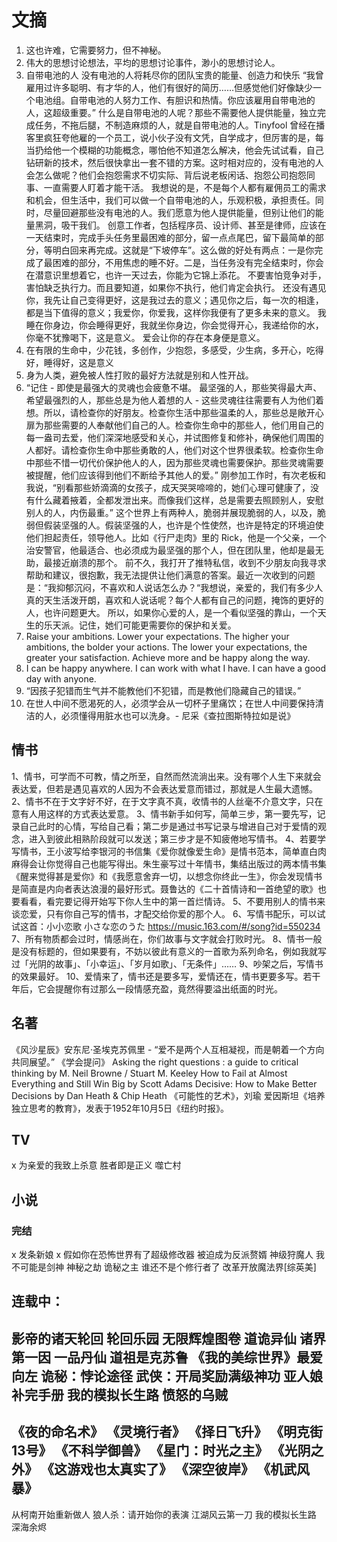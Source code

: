 # 文摘
1. 这也许难，它需要努力，但不神秘。
2. 伟大的思想讨论想法，平均的思想讨论事件，渺小的思想讨论人。
3. 自带电池的人
没有电池的人将耗尽你的团队宝贵的能量、创造力和快乐
“我曾雇用过许多聪明、有才华的人，他们有很好的简历……但感觉他们好像缺少一个电池组。自带电池的人努力工作、有胆识和热情。你应该雇用自带电池的人，这超级重要。”
什么是自带电池的人呢？那些不需要他人提供能量，独立完成任务，不拖后腿，不制造麻烦的人，就是自带电池的人。Tinyfool 曾经在播客里疯狂夸他雇的一个员工，说小伙子没有文凭，自学成才，但厉害的是，每当扔给他一个模糊的功能概念，哪怕他不知道怎么解决，他会先试试看，自己钻研新的技术，然后很快拿出一套不错的方案。这时相对应的，没有电池的人会怎么做呢？他们会抱怨需求不切实际、背后说老板闲话、抱怨公司抱怨同事、一直需要人盯着才能干活。
我想说的是，不是每个人都有雇佣员工的需求和机会，但生活中，我们可以做一个自带电池的人，乐观积极，承担责任。同时，尽量回避那些没有电池的人。我们愿意为他人提供能量，但别让他们的能量黑洞，吸干我们。
创意工作者，包括程序员、设计师、甚至是律师，应该在一天结束时，完成手头任务里最困难的部分，留一点点尾巴，留下最简单的部分，等明白回来再完成。这就是“下坡停车”。这么做的好处有两点：一是你完成了最困难的部分，不用焦虑的睡不好。二是，当任务没有完全结束时，你会在潜意识里想着它，也许一天过去，你能为它锦上添花。
不要害怕竞争对手，害怕缺乏执行力。而且要知道，如果你不执行，他们肯定会执行。
还没有遇见你，我先让自己变得更好，这是我过去的意义；遇见你之后，每一次的相逢，都是当下值得的意义；我爱你，你爱我，这样你我便有了更多未来的意义。
我睡在你身边，你会睡得更好，我就坐你身边，你会觉得开心，我递给你的水，你毫不犹豫喝下，这是意义。
爱会让你的存在本身便是意义。
4. 在有限的生命中，少花钱，多创作，少抱怨，多感受，少生病，多开心，吃得好，睡得好，这是意义
5. 身为人类，避免被人性打败的最好方法就是别和人性开战。
6. “记住 - 即使是最强大的灵魂也会疲惫不堪。
最坚强的人，那些笑得最大声、希望最强烈的人，那些总是为他人着想的人 - 这些灵魂往往需要有人为他们着想。所以，请检查你的好朋友。检查你生活中那些温柔的人，那些总是敞开心扉为那些需要的人奉献他们自己的人。检查你生命中的那些人，他们用自己的每一盎司去爱，他们深深地感受和关心，并试图修复和修补，确保他们周围的人都好。请检查你生命中那些勇敢的人，他们对这个世界很柔软。检查你生命中那些不惜一切代价保护他人的人，因为那些灵魂也需要保护。那些灵魂需要被提醒，他们应该得到他们不断给予其他人的爱。”
刚参加工作时，有次老板和我说，“别看那些娇滴滴的女孩子，成天哭哭啼啼的，她们心理可健康了，没有什么藏着掖着，全都发泄出来。而像我们这样，总是需要去照顾别人，安慰别人的人，内伤最重。”
这个世界上有两种人，脆弱并展现脆弱的人，以及，脆弱但假装坚强的人。假装坚强的人，也许是个性使然，也许是特定的环境迫使他们担起责任，领导他人。比如《行尸走肉》里的 Rick，他是一个父亲，一个治安警官，他最适合、也必须成为最坚强的那个人，但在团队里，他却是最无助，最接近崩溃的那个。
前不久，我打开了推特私信，收到不少朋友向我寻求帮助和建议，很抱歉，我无法提供让他们满意的答案。最近一次收到的问题是：“我抑郁沉闷，不喜欢和人说话怎么办？“我想说，亲爱的，我们有多少人真的天生活泼开朗，喜欢和人说话呢？每个人都有自己的问题，掩饰的更好的人，也许问题更大。
所以，如果你心爱的人，是一个看似坚强的靠山，一个天生的乐天派。记住，她们可能更需要你的保护和关爱。
7. Raise your ambitions. Lower your expectations.
The higher your ambitions, the bolder your actions.
The lower your expectations, the greater your satisfaction.
Achieve more and be happy along the way.
8. I can be happy anywhere.
I can work with what I have.
I can have a good day with anyone.
9. “因孩子犯错而生气并不能教他们不犯错，而是教他们隐藏自己的错误。”
10. 在世人中间不愿渴死的人，必须学会从一切杯子里痛饮；在世人中间要保持清洁的人，必须懂得用脏水也可以洗身。- 尼采《查拉图斯特拉如是说》
## 情书
1、情书，可学而不可教，情之所至，自然而然流淌出来。没有哪个人生下来就会表达爱，但若是遇见喜欢的人因为不会表达爱意而错过，那就是人生最大遗憾。
2、情书不在于文字好不好，在于文字真不真，收情书的人丝毫不介意文字，只在意有人用这样的方式表达爱意。
3、情书新手如何写，简单三步，第一要先写，记录自己此时的心情，写给自己看；第二步是通过书写记录与增进自己对于爱情的观念，进入到彼此相熟阶段就可以发送；第三步才是不知疲倦地写情书。
4、若要学写情书，王小波写给李银河的书信集《爱你就像爱生命》是情书范本，简单直白肉麻得会让你觉得自己也能写得出。朱生豪写过十年情书，集结出版过的两本情书集《醒来觉得甚是爱你》和《我愿意舍弃一切，以想念你终此一生》，你会发现情书是简直是内向者表达浪漫的最好形式。聂鲁达的《二十首情诗和一首绝望的歌》也要看看，看完要记得开始写下你人生中的第一首烂情诗。
5、不要用别人的情书来谈恋爱，只有你自己写的情书，才配交给你爱的那个人。
6、写情书配乐，可以试试这首：小小恋歌 小さな恋のうた https://music.163.com/#/song?id=550234
7、所有物质都会过时，情感尚在，你们故事与文字就会打败时光。
8、情书一般是没有标题的，但如果要有，不妨以彼此有意义的一首歌为系列命名，例如我就写过「光阴的故事」、「小幸运」、「岁月如歌」、「无条件」……
9、吵架之后，写情书的效果最好。
10、爱情来了，情书还是要多写，爱情还在，情书更要多写。若干年后，它会提醒你有过那么一段情感充盈，竟然得要溢出纸面的时光。
## 名著
《风沙星辰》安东尼·圣埃克苏佩里 - “爱不是两个人互相凝视，而是朝着一个方向共同展望。”
《学会提问》 Asking the right questions : a guide to critical thinking by M. Neil Browne / Stuart M. Keeley
How to Fail at Almost Everything and Still Win Big by Scott Adams
Decisive: How to Make Better Decisions by Dan Heath & Chip Heath
《可能性的艺术》，刘瑜
爱因斯坦《培养独立思考的教育》，发表于1952年10月5日《纽约时报》。
## TV
x 为亲爱的我致上杀意
胜者即是正义
噬亡村
## 小说
### 完结
x 发条新娘
x 假如你在恐怖世界有了超级修改器
被迫成为反派赘婿
神级狩魔人
我不可能是剑神
神秘之劫
诡秘之主
谁还不是个修行者了
改革开放魔法界[综英美]
## 连载中：
影帝的诸天轮回
轮回乐园
无限辉煌图卷
道诡异仙
诸界第一因
一品丹仙
道祖是克苏鲁
《我的美综世界》最爱向左
诡秘：悖论途径
武侠：开局奖励满级神功
亚人娘补完手册
我的模拟长生路 愤怒的乌贼
------
《夜的命名术》
《灵境行者》
《择日飞升》
《明克街13号》
《不科学御兽》
《星门：时光之主》
《光阴之外》
《这游戏也太真实了》
《深空彼岸》
《机武风暴》
-----
从柯南开始重新做人
狼人杀：请开始你的表演
江湖风云第一刀
我的模拟长生路
深海余烬
